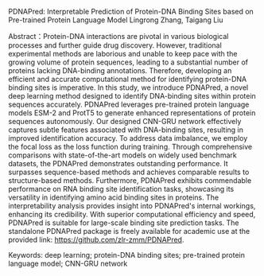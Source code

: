 PDNAPred: Interpretable Prediction of Protein-DNA Binding Sites based on Pre-trained Protein Language Model 
Lingrong Zhang, Taigang Liu

Abstract：Protein-DNA interactions are pivotal in various biological processes and further guide drug discovery. However, traditional experimental methods are laborious and unable to keep pace with the growing volume of protein sequences, leading to a substantial number of proteins lacking DNA-binding annotations. Therefore, developing an efficient and accurate computational method for identifying protein-DNA binding sites is imperative. In this study, we introduce PDNAPred, a novel deep learning method designed to identify DNA-binding sites within protein sequences accurately. PDNAPred leverages pre-trained protein language models ESM-2 and ProtT5 to generate enhanced representations of protein sequences autonomously. Our designed CNN-GRU network effectively captures subtle features associated with DNA-binding sites, resulting in improved identification accuracy. To address data imbalance, we employ the focal loss as the loss function during training. Through comprehensive comparisons with state-of-the-art models on widely used benchmark datasets, the PDNAPred demonstrates outstanding performance. It surpasses sequence-based methods and achieves comparable results to structure-based methods. Furthermore, PDNAPred exhibits commendable performance on RNA binding site identification tasks, showcasing its versatility in identifying amino acid binding sites in proteins. The interpretability analysis provides insight into PDNAPred's internal workings, enhancing its credibility. With superior computational efficiency and speed, PDNAPred is suitable for large-scale binding site prediction tasks. The standalone PDNAPred package is freely available for academic use at the provided link: https://github.com/zlr-zmm/PDNAPred.

Keywords: deep learning; protein-DNA binding sites;  pre-trained protein  language model; CNN-GRU network
